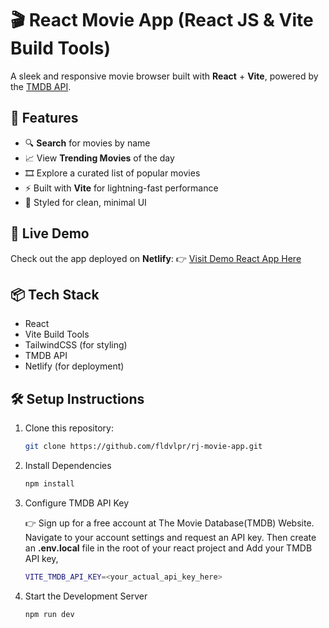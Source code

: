 # 🎬 React Movie App (React JS & Vite Build Tools)
A sleek and responsive movie browser built with **React** + **Vite**, powered by the [TMDB API](https://www.themoviedb.org/documentation/api).
<br/>

## 🌟 Features
- 🔍 **Search** for movies by name
- 📈 View **Trending Movies** of the day
- 🎞️ Explore a curated list of popular movies
- ⚡ Built with **Vite** for lightning-fast performance
- 💅 Styled for clean, minimal UI

## 🚀 Live Demo
Check out the app deployed on **Netlify**:
👉 [Visit Demo React App Here](https://tg-react-movie-db-app.netlify.app/)
<br/>

## 📦 Tech Stack
- React
- Vite Build Tools
- TailwindCSS (for styling)
- TMDB API
- Netlify (for deployment)

## 🛠️ Setup Instructions
1. Clone this repository:
   ```bash
   git clone https://github.com/fldvlpr/rj-movie-app.git

2. Install Dependencies
   ```bash
   npm install

3. Configure TMDB API Key
   
   👉 Sign up for a free account at The Movie Database(TMDB) Website. Navigate to your account settings and request an API key. Then create an **.env.local** file in the root of your react project and Add your TMDB API key,
   ```bash
   VITE_TMDB_API_KEY=<your_actual_api_key_here>

5. Start the Development Server
   ```bash
   npm run dev
